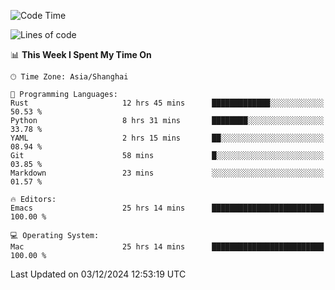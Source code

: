 <!--START_SECTION:waka-->
![Code Time](http://img.shields.io/badge/Code%20Time-2%2C329%20hrs%2044%20mins-blue)

![Lines of code](https://img.shields.io/badge/From%20Hello%20World%20I%27ve%20Written-309.1%20thousand%20lines%20of%20code-blue)

📊 **This Week I Spent My Time On** 

```text
🕑︎ Time Zone: Asia/Shanghai

💬 Programming Languages: 
Rust                     12 hrs 45 mins      █████████████░░░░░░░░░░░░   50.53 % 
Python                   8 hrs 31 mins       ████████░░░░░░░░░░░░░░░░░   33.78 % 
YAML                     2 hrs 15 mins       ██░░░░░░░░░░░░░░░░░░░░░░░   08.94 % 
Git                      58 mins             █░░░░░░░░░░░░░░░░░░░░░░░░   03.85 % 
Markdown                 23 mins             ░░░░░░░░░░░░░░░░░░░░░░░░░   01.57 % 

🔥 Editors: 
Emacs                    25 hrs 14 mins      █████████████████████████   100.00 % 

💻 Operating System: 
Mac                      25 hrs 14 mins      █████████████████████████   100.00 % 
```


 Last Updated on 03/12/2024 12:53:19 UTC
<!--END_SECTION:waka-->
